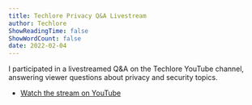 ```yaml
---
title: Techlore Privacy Q&A Livestream
author: Techlore
ShowReadingTime: false
ShowWordCount: false
date: 2022-02-04
---
```

I participated in a livestreamed Q&A on the Techlore YouTube channel, answering viewer questions about privacy and security topics.

- [Watch the stream on YouTube](https://www.youtube.com/watch?v=Vv-ja2yzamM)
